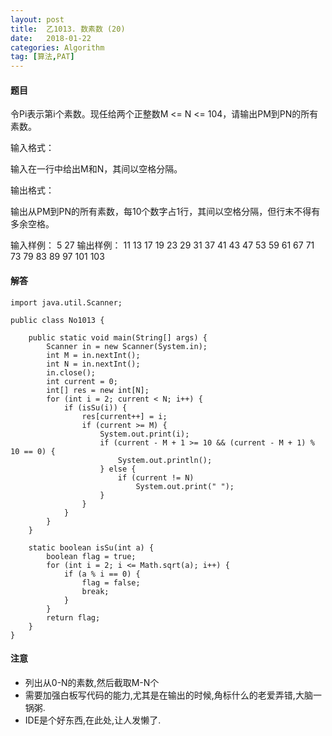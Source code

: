 ```yaml
---
layout: post
title:  乙1013. 数素数 (20)
date:   2018-01-22
categories: Algorithm
tag: [算法,PAT]
---
```

 

#### 题目 ####

令Pi表示第i个素数。现任给两个正整数M <= N <= 104，请输出PM到PN的所有素数。

输入格式：

输入在一行中给出M和N，其间以空格分隔。

输出格式：

输出从PM到PN的所有素数，每10个数字占1行，其间以空格分隔，但行末不得有多余空格。

输入样例：
	5 27
输出样例：
	11 13 17 19 23 29 31 37 41 43
	47 53 59 61 67 71 73 79 83 89
	97 101 103

#### 解答 ####
	
	import java.util.Scanner;

	public class No1013 {
	
		public static void main(String[] args) {
			Scanner in = new Scanner(System.in);
			int M = in.nextInt();
			int N = in.nextInt();
			in.close();
			int current = 0;
			int[] res = new int[N];
			for (int i = 2; current < N; i++) {
				if (isSu(i)) {
					res[current++] = i;
					if (current >= M) {
						System.out.print(i);
						if (current - M + 1 >= 10 && (current - M + 1) % 10 == 0) {
							System.out.println();
						} else {
							if (current != N)
								System.out.print(" ");
						}
					}
				}
			}
		}
	
		static boolean isSu(int a) {
			boolean flag = true;
			for (int i = 2; i <= Math.sqrt(a); i++) {
				if (a % i == 0) {
					flag = false;
					break;
				}
			}
			return flag;
		}
	}


#### 注意 ####

- 列出从0-N的素数,然后截取M-N个
- 需要加强白板写代码的能力,尤其是在输出的时候,角标什么的老爱弄错,大脑一锅粥.
- IDE是个好东西,在此处,让人发懒了.
